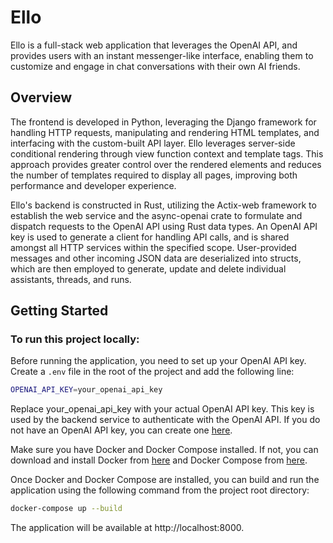 # Ello

Ello is a full-stack web application that leverages the OpenAI API, and provides users with an instant messenger-like interface, enabling them to customize and engage in chat conversations with their own AI friends.

## Overview

The frontend is developed in Python, leveraging the Django framework for handling HTTP requests, manipulating and rendering HTML templates, and interfacing with the custom-built API layer. Ello leverages server-side conditional rendering through view function context and template tags. This approach provides greater control over the rendered elements and reduces the number of templates required to display all pages, improving both performance and developer experience.

Ello's backend is constructed in Rust, utilizing the Actix-web framework to establish the web service and the async-openai crate to formulate and dispatch requests to the OpenAI API using Rust data types. An OpenAI API key is used to generate a client for handling API calls, and is shared amongst all HTTP services within the specified scope. User-provided messages and other incoming JSON data are deserialized into structs, which are then employed to generate, update and delete individual assistants, threads, and runs. 

## Getting Started

### To run this project locally:

Before running the application, you need to set up your OpenAI API key. Create a `.env` file in the root of the project and add the following line:

```zsh
OPENAI_API_KEY=your_openai_api_key
```

Replace your_openai_api_key with your actual OpenAI API key. This key is used by the backend service to authenticate with the OpenAI API. If you do not have an OpenAI API key, you can create one [here](https://platform.openai.com/api-keys).

Make sure you have Docker and Docker Compose installed. If not, you can download and install Docker from [here](https://docs.docker.com/get-docker/) and Docker Compose from [here](https://docs.docker.com/compose/install/).

Once Docker and Docker Compose are installed, you can build and run the application using the following command from the project root directory:

```zsh
docker-compose up --build
``` 

The application will be available at http://localhost:8000.

